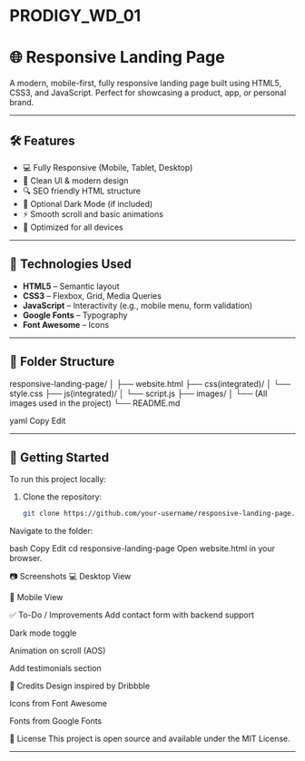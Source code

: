 # PRODIGY_WD_01
# 🌐 Responsive Landing Page

A modern, mobile-first, fully responsive landing page built using HTML5, CSS3, and JavaScript. Perfect for showcasing a product, app, or personal brand.

---

## 🛠️ Features

- 💻 Fully Responsive (Mobile, Tablet, Desktop)
- 🎨 Clean UI & modern design
- 🔍 SEO friendly HTML structure
- 🌙 Optional Dark Mode (if included)
- ⚡ Smooth scroll and basic animations
- 📱 Optimized for all devices

---

## 🧰 Technologies Used

- **HTML5** – Semantic layout
- **CSS3** – Flexbox, Grid, Media Queries
- **JavaScript** – Interactivity (e.g., mobile menu, form validation)
- **Google Fonts** – Typography
- **Font Awesome** – Icons

---

## 📁 Folder Structure

responsive-landing-page/
│
├── website.html
├── css(integrated)/
│ └── style.css
├── js(integrated)/
│ └── script.js
├── images/
│ └── (All images used in the project)
└── README.md

yaml
Copy
Edit

---

## 🚀 Getting Started

To run this project locally:

1. Clone the repository:
   ```bash
   git clone https://github.com/your-username/responsive-landing-page.git
Navigate to the folder:

bash
Copy
Edit
cd responsive-landing-page
Open website.html in your browser.

📷 Screenshots
💻 Desktop View

📱 Mobile View

✅ To-Do / Improvements
 Add contact form with backend support

 Dark mode toggle

 Animation on scroll (AOS)

 Add testimonials section

🙌 Credits
Design inspired by Dribbble

Icons from Font Awesome

Fonts from Google Fonts

📄 License
This project is open source and available under the MIT License.


---

